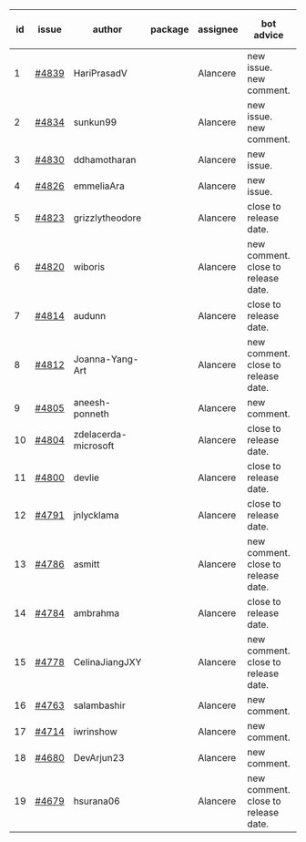 | id | issue | author | package | assignee | bot advice | created date of issue | target release date | date from target |
| ------ | ------ | ------ | ------ | ------ | ------ | ------ | ------ | :-----: |
| 1 | [#4839](https://github.com/Azure/sdk-release-request/issues/4839) | HariPrasadV |  | Alancere | new issue. new comment. | 12-18 | 01-26 |  |
| 2 | [#4834](https://github.com/Azure/sdk-release-request/issues/4834) | sunkun99 |  | Alancere | new issue. new comment. | 12-15 | 01-26 |  |
| 3 | [#4830](https://github.com/Azure/sdk-release-request/issues/4830) | ddhamotharan |  | Alancere | new issue. | 12-12 | 01-26 |  |
| 4 | [#4826](https://github.com/Azure/sdk-release-request/issues/4826) | emmeliaAra |  | Alancere | new issue. | 12-11 | 01-26 |  |
| 5 | [#4823](https://github.com/Azure/sdk-release-request/issues/4823) | grizzlytheodore |  | Alancere | close to release date.  | 12-06 | 12-22 | 1 |
| 6 | [#4820](https://github.com/Azure/sdk-release-request/issues/4820) | wiboris |  | Alancere | new comment. close to release date.  | 12-05 | 12-22 | 1 |
| 7 | [#4814](https://github.com/Azure/sdk-release-request/issues/4814) | audunn |  | Alancere | close to release date.  | 12-04 | 12-22 | 1 |
| 8 | [#4812](https://github.com/Azure/sdk-release-request/issues/4812) | Joanna-Yang-Art |  | Alancere | new comment. close to release date.  | 12-04 | 12-22 | 1 |
| 9 | [#4805](https://github.com/Azure/sdk-release-request/issues/4805) | aneesh-ponneth |  | Alancere | new comment. | 11-29 | 02-23 |  |
| 10 | [#4804](https://github.com/Azure/sdk-release-request/issues/4804) | zdelacerda-microsoft |  | Alancere | close to release date.  | 11-29 | 12-22 | 1 |
| 11 | [#4800](https://github.com/Azure/sdk-release-request/issues/4800) | devlie |  | Alancere | close to release date.  | 11-29 | 12-22 | 1 |
| 12 | [#4791](https://github.com/Azure/sdk-release-request/issues/4791) | jnlycklama |  | Alancere | close to release date.  | 11-28 | 12-22 | 1 |
| 13 | [#4786](https://github.com/Azure/sdk-release-request/issues/4786) | asmitt |  | Alancere | new comment. close to release date.  | 11-28 | 12-22 | 1 |
| 14 | [#4784](https://github.com/Azure/sdk-release-request/issues/4784) | ambrahma |  | Alancere | close to release date.  | 11-27 | 12-22 | 1 |
| 15 | [#4778](https://github.com/Azure/sdk-release-request/issues/4778) | CelinaJiangJXY |  | Alancere | new comment. close to release date.  | 11-22 | 12-22 | 1 |
| 16 | [#4763](https://github.com/Azure/sdk-release-request/issues/4763) | salambashir |  | Alancere | new comment. | 11-13 | 01-26 |  |
| 17 | [#4714](https://github.com/Azure/sdk-release-request/issues/4714) | iwrinshow |  | Alancere | new comment. | 11-06 | 11-24 |  |
| 18 | [#4680](https://github.com/Azure/sdk-release-request/issues/4680) | DevArjun23 |  | Alancere | new comment. | 10-24 | 01-26 |  |
| 19 | [#4679](https://github.com/Azure/sdk-release-request/issues/4679) | hsurana06 |  | Alancere | new comment. close to release date.  | 10-23 | 12-22 | 1 |
